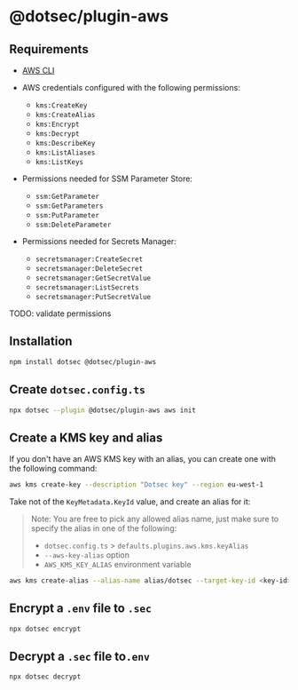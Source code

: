 # @dotsec/plugin-aws

## Requirements

- [AWS CLI](https://docs.aws.amazon.com/cli/latest/userguide/getting-started-install.html)
- AWS credentials configured with the following permissions:
  - `kms:CreateKey`
  - `kms:CreateAlias`
  - `kms:Encrypt`
  - `kms:Decrypt`
  - `kms:DescribeKey`
  - `kms:ListAliases`
  - `kms:ListKeys`

- Permissions needed for SSM Parameter Store:
  - `ssm:GetParameter`
  - `ssm:GetParameters`
  - `ssm:PutParameter`
  - `ssm:DeleteParameter`

- Permissions needed for Secrets Manager:
  - `secretsmanager:CreateSecret`
  - `secretsmanager:DeleteSecret`
  - `secretsmanager:GetSecretValue`
  - `secretsmanager:ListSecrets`
  - `secretsmanager:PutSecretValue`

TODO: validate permissions

## Installation

```sh
npm install dotsec @dotsec/plugin-aws
```

## Create `dotsec.config.ts`

```sh
npx dotsec --plugin @dotsec/plugin-aws aws init
```

## Create a KMS key and alias

If you don't have an AWS KMS key with an alias, you can create one with the following command:

```sh
aws kms create-key --description "Dotsec key" --region eu-west-1
```

Take not of the `KeyMetadata.KeyId` value, and create an alias for it:

> Note: You are free to pick any allowed alias name, just make sure to specify the alias in one of the following:
>
> - `dotsec.config.ts` > `defaults.plugins.aws.kms.keyAlias`
> - `--aws-key-alias` option
> - `AWS_KMS_KEY_ALIAS` environment variable

```sh
aws kms create-alias --alias-name alias/dotsec --target-key-id <key-id>
```

## Encrypt a `.env` file to `.sec`

```sh
npx dotsec encrypt
```

## Decrypt a `.sec` file to`.env`

```sh
npx dotsec decrypt
```
